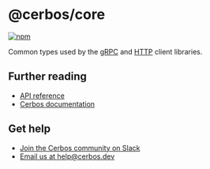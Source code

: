 # @cerbos/core

[![npm](https://img.shields.io/npm/v/@cerbos/core?style=flat-square)](https://www.npmjs.com/package/@cerbos/core)

Common types used by the [gRPC](/packages/grpc/README.md) and [HTTP](/packages/http/README.md) client libraries.

## Further reading

- [API reference](/docs/core.md)
- [Cerbos documentation](https://docs.cerbos.dev)

## Get help

- [Join the Cerbos community on Slack](http://go.cerbos.io/slack)
- [Email us at help@cerbos.dev](mailto:help@cerbos.dev)
